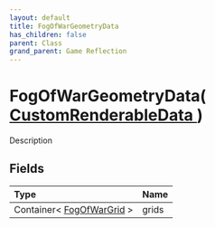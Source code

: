 ```yaml
---
layout: default
title: FogOfWarGeometryData
has_children: false
parent: Class
grand_parent: Game Reflection
---
```

# FogOfWarGeometryData( [ CustomRenderableData ](/riftbreaker-wiki/docs/game-reflection/classes/custom_renderable_data/) )
Description 

## Fields

| Type | Name |
|:----------|:--------------|
| Container< [FogOfWarGrid](/riftbreaker-wiki/docs/game-reflection/classes/fog_of_war_grid/) > | grids |

